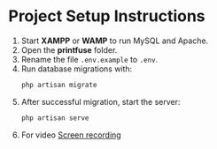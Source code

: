 # Project Setup Instructions

1. Start **XAMPP** or **WAMP** to run MySQL and Apache.
2. Open the **printfuse** folder.
3. Rename the file `.env.example` to `.env`.
4. Run database migrations with:
   ```bash
   php artisan migrate
5. After successful migration, start the server:
   ```bash
   php artisan serve
6. For video [Screen recording](https://www.youtube.com/watch?v=V4RrRJ7wMWw&feature=youtu.be)
